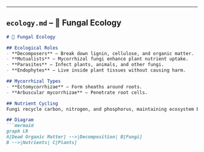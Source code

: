 
---

## **`ecology.md`** – 🌱 Fungal Ecology
```markdown
# 🌱 Fungal Ecology

## Ecological Roles
- **Decomposers** – Break down lignin, cellulose, and organic matter.
- **Mutualists** – Mycorrhizal fungi enhance plant nutrient uptake.
- **Parasites** – Infect plants, animals, and other fungi.
- **Endophytes** – Live inside plant tissues without causing harm.

## Mycorrhizal Types
- **Ectomycorrhizae** – Form sheaths around roots.
- **Arbuscular mycorrhizae** – Penetrate root cells.

## Nutrient Cycling
Fungi recycle carbon, nitrogen, and phosphorus, maintaining ecosystem balance.

## Diagram
```mermaid
graph LR
A[Dead Organic Matter] -->|Decomposition| B[Fungi]
B -->|Nutrients| C[Plants]
